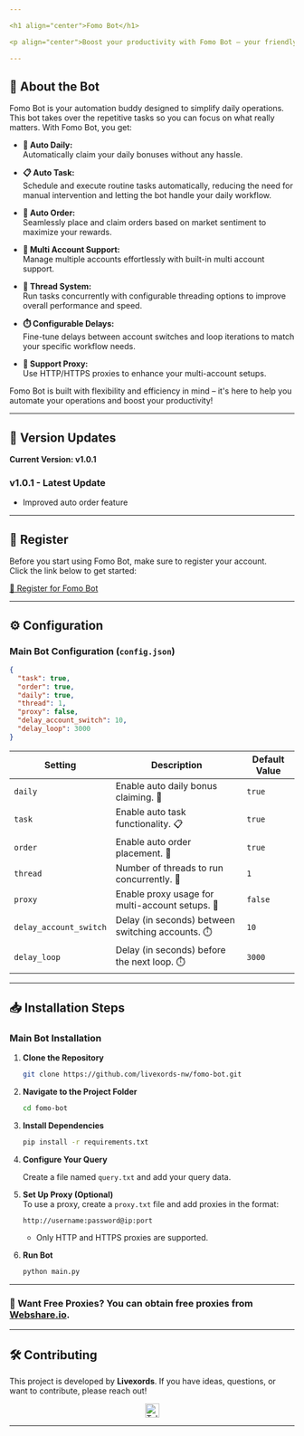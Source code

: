 ```yaml
---

<h1 align="center">Fomo Bot</h1>

<p align="center">Boost your productivity with Fomo Bot – your friendly automation tool that handles key tasks with ease!</p>

---
```


## 🚀 About the Bot

Fomo Bot is your automation buddy designed to simplify daily operations. This bot takes over the repetitive tasks so you can focus on what really matters. With Fomo Bot, you get:

- **📆 Auto Daily:**  
  Automatically claim your daily bonuses without any hassle.

- **📋 Auto Task:**  
  Schedule and execute routine tasks automatically, reducing the need for manual intervention and letting the bot handle your daily workflow.

- **🛒 Auto Order:**  
  Seamlessly place and claim orders based on market sentiment to maximize your rewards.

- **👥 Multi Account Support:**  
  Manage multiple accounts effortlessly with built-in multi account support.

- **🧵 Thread System:**  
  Run tasks concurrently with configurable threading options to improve overall performance and speed.

- **⏱️ Configurable Delays:**  
  Fine-tune delays between account switches and loop iterations to match your specific workflow needs.

- **🔌 Support Proxy:**  
  Use HTTP/HTTPS proxies to enhance your multi-account setups.

Fomo Bot is built with flexibility and efficiency in mind – it's here to help you automate your operations and boost your productivity!

---

## 🌟 Version Updates

**Current Version: v1.0.1**

### v1.0.1 - Latest Update

- Improved auto order feature

---

## 📝 Register

Before you start using Fomo Bot, make sure to register your account.  
Click the link below to get started:

[🔗 Register for Fomo Bot](https://t.me/fomo/app?startapp=ref_IR2DJ)

---

## ⚙️ Configuration

### Main Bot Configuration (`config.json`)

```json
{
  "task": true,
  "order": true,
  "daily": true,
  "thread": 1,
  "proxy": false,
  "delay_account_switch": 10,
  "delay_loop": 3000
}
```

| **Setting**            | **Description**                                   | **Default Value** |
| ---------------------- | ------------------------------------------------- | ----------------- |
| `daily`                | Enable auto daily bonus claiming. 📆              | `true`            |
| `task`                 | Enable auto task functionality. 📋                | `true`            |
| `order`                | Enable auto order placement. 🛒                   | `true`            |
| `thread`               | Number of threads to run concurrently. 🧵         | `1`               |
| `proxy`                | Enable proxy usage for multi-account setups. 🔌   | `false`           |
| `delay_account_switch` | Delay (in seconds) between switching accounts. ⏱️ | `10`              |
| `delay_loop`           | Delay (in seconds) before the next loop. ⏱️       | `3000`            |

---

## 📥 Installation Steps

### Main Bot Installation

1. **Clone the Repository**

   ```bash
   git clone https://github.com/livexords-nw/fomo-bot.git
   ```

2. **Navigate to the Project Folder**

   ```bash
   cd fomo-bot
   ```

3. **Install Dependencies**

   ```bash
   pip install -r requirements.txt
   ```

4. **Configure Your Query**

   Create a file named `query.txt` and add your query data.

5. **Set Up Proxy (Optional)**  
   To use a proxy, create a `proxy.txt` file and add proxies in the format:

   ```
   http://username:password@ip:port
   ```

   - Only HTTP and HTTPS proxies are supported.

6. **Run Bot**

   ```bash
   python main.py
   ```

---

### 🔹 Want Free Proxies? You can obtain free proxies from [Webshare.io](https://www.webshare.io/).

---

## 🛠️ Contributing

This project is developed by **Livexords**. If you have ideas, questions, or want to contribute, please reach out!

<div align="center">
  <a href="https://t.me/livexordsscript" target="_blank">
    <img src="https://img.shields.io/static/v1?message=Livexords&logo=telegram&label=&color=2CA5E0&logoColor=white&style=for-the-badge" height="25" alt="Telegram Logo" />
  </a>
</div>

---
